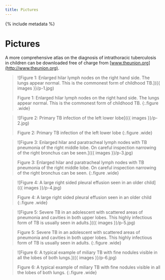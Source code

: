 ```yaml
---
title: Pictures
---
```


{% include metadata %}

# Pictures

A more comprehensive atlas on the diagnosis of intrathoracic tuberculosis in children can be downloaded free of charge from [www.theunion.org](http://www.theunion.org).

<div class="figure-gallery" markdown="1">
    
> ![Figure 1: Enlarged hilar lymph nodes on the right hand side. The lungs appear normal. This is the commonest form of childhood TB.]({{ images }}/p-1.jpg)
> 
> Figure 1: Enlarged hilar lymph nodes on the right hand side. The lungs appear normal. This is the commonest form of childhood TB.
{:.figure .wide}

> ![Figure 2: Primary TB infection of the left lower lobe]({{ images }}/p-2.jpg)
> 
> Figure 2: Primary TB infection of the left lower lobe
{:.figure .wide}

> ![Figure 3: Enlarged hilar and paratracheal lymph nodes with TB pneumonia of the right middle lobe. On careful inspection narrowing of the right bronchus can be seen.]({{ images }}/p-3.jpg)
> 
> Figure 3: Enlarged hilar and paratracheal lymph nodes with TB pneumonia of the right middle lobe. On careful inspection narrowing of the right bronchus can be seen.
{:.figure .wide}

> ![Figure 4: A large right sided pleural effusion seen in an older child]({{ images }}/p-4.jpg)
> 
> Figure 4: A large right sided pleural effusion seen in an older child
{:.figure .wide}

> ![Figure 5: Severe TB in an adolescent with scattered areas of pneumonia and cavities in both upper lobes. This highly infectious form of TB is usually seen in adults.]({{ images }}/p-5.jpg)
> 
> Figure 5: Severe TB in an adolescent with scattered areas of pneumonia and cavities in both upper lobes. This highly infectious form of TB is usually seen in adults.
{:.figure .wide}

> ![Figure 6: A typical example of miliary TB with fine nodules visible in all the lobes of both lungs.]({{ images }}/p-6.jpg)
> 
> Figure 6: A typical example of miliary TB with fine nodules visible in all the lobes of both lungs.
{:.figure .wide}
</div>